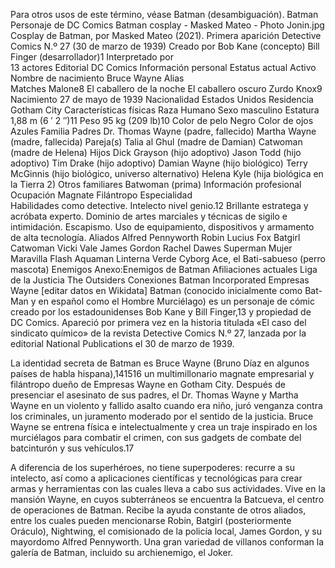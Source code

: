 Para otros usos de este término, véase Batman (desambiguación).
Batman
Personaje de DC Comics
Batman cosplay - Masked Mateo - Photo Jonin.jpg
Cosplay de Batman, por Masked Mateo (2021).
Primera aparición	Detective Comics
N.º 27 (30 de marzo de 1939)
Creado por	Bob Kane (concepto)
Bill Finger (desarrollador)1​
Interpretado por	
13 actores
Editorial	DC Comics
Información personal
Estatus actual	Activo
Nombre de nacimiento	Bruce Wayne
Alias	
Matches Malone8​
El caballero de la noche
El caballero oscuro
Zurdo Knox9​
Nacimiento	27 de mayo de 1939
Nacionalidad	Estados Unidos
Residencia	Gotham City
Características físicas
Raza	Humano
Sexo	masculino
Estatura	1,88 m (6 ′ 2 ″)11​
Peso	95 kg (209 lb)10​
Color de pelo	Negro
Color de ojos	Azules
Familia
Padres	Dr. Thomas Wayne (padre, fallecido)
Martha Wayne (madre, fallecida)
Pareja(s)	Talia al Ghul (madre de Damian)
Catwoman (madre de Helena)
Hijos	Dick Grayson (hijo adoptivo)
Jason Todd (hijo adoptivo)
Tim Drake (hijo adoptivo)
Damian Wayne (hijo biológico)
Terry McGinnis (hijo biológico, universo alternativo)
Helena Kyle (hija biológica en la Tierra 2)
Otros familiares	Batwoman (prima)
Información profesional
Ocupación	Magnate
Filántropo
Especialidad	
Habilidades como detective.
Intelecto nivel genio.12​
Brillante estratega y acróbata experto.
Dominio de artes marciales y técnicas de sigilo e intimidación.
Escapismo.
Uso de equipamiento, dispositivos y armamento de alta tecnología.
Aliados	
Alfred Pennyworth
Robin
Lucius Fox
Batgirl
Catwoman
Vicki Vale
James Gordon
Rachel Dawes
Superman
Mujer Maravilla
Flash
Aquaman
Linterna Verde
Cyborg
Ace, el Bati-sabueso (perro mascota)
Enemigos	Anexo:Enemigos de Batman
Afiliaciones actuales	Liga de la Justicia
The Outsiders
Conexiones	Batman Incorporated
Empresas Wayne
[editar datos en Wikidata]
Batman (conocido inicialmente como Bat-Man y en español como el Hombre Murciélago) es un personaje de cómic creado por los estadounidenses Bob Kane y Bill Finger,13​ y propiedad de DC Comics. Apareció por primera vez en la historia titulada «El caso del sindicato químico» de la revista Detective Comics N.º 27, lanzada por la editorial National Publications el 30 de marzo de 1939.

La identidad secreta de Batman es Bruce Wayne (Bruno Díaz en algunos países de habla hispana),14​15​16​ un multimillonario magnate empresarial y filántropo dueño de Empresas Wayne en Gotham City. Después de presenciar el asesinato de sus padres, el Dr. Thomas Wayne y Martha Wayne en un violento y fallido asalto cuando era niño, juró venganza contra los criminales, un juramento moderado por el sentido de la justicia. Bruce Wayne se entrena física e intelectualmente y crea un traje inspirado en los murciélagos para combatir el crimen, con sus gadgets de combate del batcinturón y sus vehículos.17​

A diferencia de los superhéroes, no tiene superpoderes: recurre a su intelecto, así como a aplicaciones científicas y tecnológicas para crear armas y herramientas con las cuales lleva a cabo sus actividades. Vive en la mansión Wayne, en cuyos subterráneos se encuentra la Batcueva, el centro de operaciones de Batman. Recibe la ayuda constante de otros aliados, entre los cuales pueden mencionarse Robin, Batgirl (posteriormente Oráculo), Nightwing, el comisionado de la policía local, James Gordon, y su mayordomo Alfred Pennyworth. Una gran variedad de villanos conforman la galería de Batman, incluido su archienemigo, el Joker.
